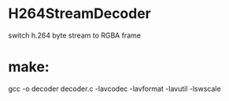 # H264StreamDecoder

switch h.264 byte stream to RGBA frame

# make:

gcc -o decoder decoder.c -lavcodec -lavformat -lavutil -lswscale
